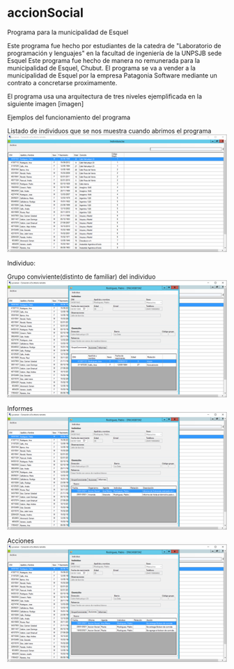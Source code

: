 # accionSocial
Programa para la municipalidad de Esquel

Este programa fue hecho por estudiantes de la catedra de "Laboratorio de programación y lenguajes" en la facultad de ingeniería de la UNPSJB sede Esquel
Este programa fue hecho de manera no remunerada para la municipalidad de Esquel, Chubut.
El programa se va a vender a la municipalidad de Esquel por la empresa Patagonia Software mediante un contrato a concretarse proximamente.

El programa usa una arquitectura de tres niveles ejemplificada en la siguiente imagen
[imagen]

Ejemplos del funcionamiento del programa

Listado de individuos que se nos muestra cuando abrimos el programa
![listado de individuos](https://raw.githubusercontent.com/jonathanc0101/accionSocial/imagenesYclutter/imagenes/Lista.PNG)

Individuo:

Grupo conviviente(distinto de familiar) del individuo
![Datos del individuo y grupo conviviente](https://github.com/jonathanc0101/accionSocial/blob/imagenesYclutter/imagenes/GrupoConviviente.PNG)

Informes
![Datos del individuo e informes](https://github.com/jonathanc0101/accionSocial/blob/imagenesYclutter/imagenes/Informes.PNG)

Acciones
![Datos del individuo y acciones](https://raw.githubusercontent.com/jonathanc0101/accionSocial/imagenesYclutter/imagenes/Acciones.PNG)


